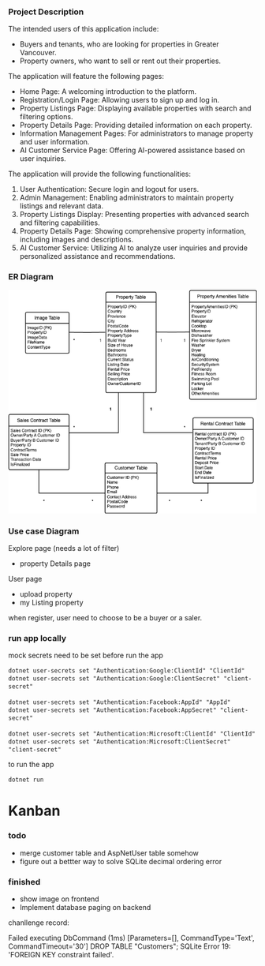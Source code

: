 ### Project Description
The intended users of this application include:
- Buyers and tenants, who are looking for properties in Greater Vancouver.
- Property owners, who want to sell or rent out their properties.

The application will feature the following pages:
- Home Page: A welcoming introduction to the platform.
- Registration/Login Page: Allowing users to sign up and log in.
- Property Listings Page: Displaying available properties with search and filtering options.
- Property Details Page: Providing detailed information on each property.
- Information Management Pages: For administrators to manage property and user information.
- AI Customer Service Page: Offering AI-powered assistance based on user inquiries.

The application will provide the following functionalities:
1. User Authentication: Secure login and logout for users.
2. Admin Management: Enabling administrators to maintain property listings and relevant data.
3. Property Listings Display: Presenting properties with advanced search and filtering capabilities.
4. Property Details Page: Showing comprehensive property information, including images and descriptions.
5. AI Customer Service: Utilizing AI to analyze user inquiries and provide personalized assistance and recommendations.

### ER Diagram
![ER Diagram](ERD.drawio.png)


### Use case Diagram

Explore page (needs a lot of filter)
- property Details page

User page
- upload property
- my Listing property

when register, user need to choose to be a buyer or a saler.


### run app locally
mock secrets need to be set before run the app
```
dotnet user-secrets set "Authentication:Google:ClientId" "ClientId"
dotnet user-secrets set "Authentication:Google:ClientSecret" "client-secret"

dotnet user-secrets set "Authentication:Facebook:AppId" "AppId"
dotnet user-secrets set "Authentication:Facebook:AppSecret" "client-secret"

dotnet user-secrets set "Authentication:Microsoft:ClientId" "ClientId"
dotnet user-secrets set "Authentication:Microsoft:ClientSecret" "client-secret"
```
to run the app
```
dotnet run
```


# Kanban

### todo

- merge customer table and AspNetUser table somehow
- figure out a bettter way to solve SQLite decimal ordering error

### finished
- show image on frontend
- Implement database paging on backend


chanllenge record:

Failed executing DbCommand (1ms) [Parameters=[], CommandType='Text', CommandTimeout='30']
DROP TABLE "Customers";
SQLite Error 19: 'FOREIGN KEY constraint failed'.
